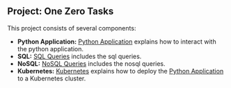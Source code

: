 ## Project: One Zero Tasks

This project consists of several components:

* **Python Application:**  [Python Application](./Flask-app/README.md) explains how to interact with the python application.
* **SQL:**  [SQL Queries](./sql-queries/queries) includes the sql queries.
* **NoSQL:**  [NoSQL Queries](./nosql-queries/nosql.py) includes the nosql queries.
* **Kubernetes:**  [Kubernetes](./Kubernetes/README.md) explains how to deploy the [Python Application](./Flask-app/app.py) to a Kubernetes cluster.
